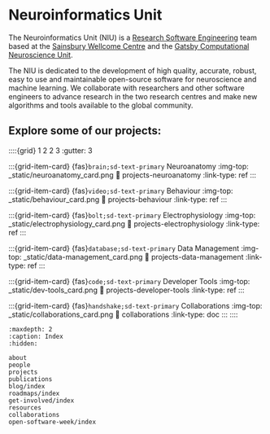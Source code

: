 # Neuroinformatics Unit

The Neuroinformatics Unit (NIU) is a [Research Software Engineering](https://society-rse.org/) team based at the [Sainsbury Wellcome Centre](https://www.sainsburywellcome.org/web/) and the [Gatsby Computational Neuroscience Unit](https://www.ucl.ac.uk/gatsby/gatsby-computational-neuroscience-unit).

The NIU is dedicated to the development of high quality, accurate, robust, easy to use and maintainable open-source 
software for neuroscience and machine learning. We collaborate with researchers and other software engineers 
to advance research in the two research centres and make new algorithms and tools available to the global community.


## Explore some of our projects:

::::{grid} 1 2 2 3
:gutter: 3

:::{grid-item-card} {fas}`brain;sd-text-primary` Neuroanatomy
:img-top: _static/neuroanatomy_card.png
:link: projects-neuroanatomy
:link-type: ref
:::

:::{grid-item-card} {fas}`video;sd-text-primary` Behaviour
:img-top: _static/behaviour_card.png
:link: projects-behaviour
:link-type: ref
:::

:::{grid-item-card} {fas}`bolt;sd-text-primary` Electrophysiology
:img-top: _static/electrophysiology_card.png
:link: projects-electrophysiology
:link-type: ref
:::

:::{grid-item-card} {fas}`database;sd-text-primary` Data Management
:img-top: _static/data-management_card.png
:link: projects-data-management
:link-type: ref
:::

:::{grid-item-card} {fas}`code;sd-text-primary` Developer Tools
:img-top: _static/dev-tools_card.png
:link: projects-developer-tools
:link-type: ref
:::

:::{grid-item-card} {fas}`handshake;sd-text-primary` Collaborations
:img-top: _static/collaborations_card.png
:link: collaborations
:link-type: doc
:::
::::

```{toctree}
:maxdepth: 2
:caption: Index
:hidden:

about
people
projects
publications
blog/index
roadmaps/index
get-involved/index
resources
collaborations
open-software-week/index
```
